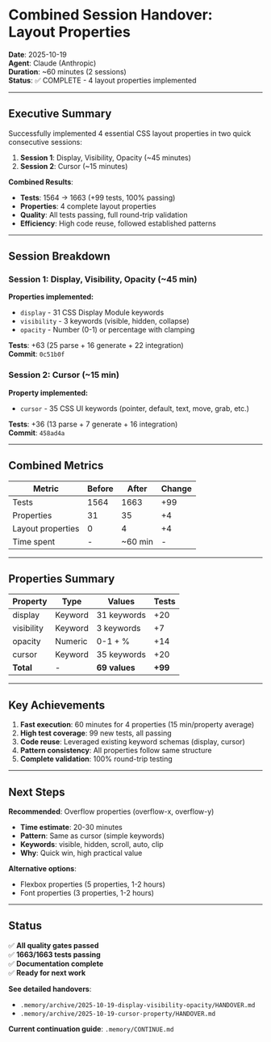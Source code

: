 # Combined Session Handover: Layout Properties

**Date**: 2025-10-19  
**Agent**: Claude (Anthropic)  
**Duration**: ~60 minutes (2 sessions)  
**Status**: ✅ COMPLETE - 4 layout properties implemented

---

## Executive Summary

Successfully implemented 4 essential CSS layout properties in two quick consecutive sessions:

1. **Session 1**: Display, Visibility, Opacity (~45 minutes)
2. **Session 2**: Cursor (~15 minutes)

**Combined Results**:
- **Tests**: 1564 → 1663 (+99 tests, 100% passing)
- **Properties**: 4 complete layout properties
- **Quality**: All tests passing, full round-trip validation
- **Efficiency**: High code reuse, followed established patterns

---

## Session Breakdown

### Session 1: Display, Visibility, Opacity (~45 min)

**Properties implemented:**
- `display` - 31 CSS Display Module keywords
- `visibility` - 3 keywords (visible, hidden, collapse)
- `opacity` - Number (0-1) or percentage with clamping

**Tests**: +63 (25 parse + 16 generate + 22 integration)  
**Commit**: `0c51b0f`

### Session 2: Cursor (~15 min)

**Property implemented:**
- `cursor` - 35 CSS UI keywords (pointer, default, text, move, grab, etc.)

**Tests**: +36 (13 parse + 7 generate + 16 integration)  
**Commit**: `458ad4a`

---

## Combined Metrics

| Metric | Before | After | Change |
|--------|--------|-------|--------|
| Tests | 1564 | 1663 | +99 |
| Properties | 31 | 35 | +4 |
| Layout properties | 0 | 4 | +4 |
| Time spent | - | ~60 min | - |

---

## Properties Summary

| Property | Type | Values | Tests |
|----------|------|--------|-------|
| display | Keyword | 31 keywords | +20 |
| visibility | Keyword | 3 keywords | +7 |
| opacity | Numeric | 0-1 + % | +14 |
| cursor | Keyword | 35 keywords | +20 |
| **Total** | - | **69 values** | **+99** |

---

## Key Achievements

1. **Fast execution**: 60 minutes for 4 properties (15 min/property average)
2. **High test coverage**: 99 new tests, all passing
3. **Code reuse**: Leveraged existing keyword schemas (display, cursor)
4. **Pattern consistency**: All properties follow same structure
5. **Complete validation**: 100% round-trip testing

---

## Next Steps

**Recommended**: Overflow properties (overflow-x, overflow-y)
- **Time estimate**: 20-30 minutes
- **Pattern**: Same as cursor (simple keywords)
- **Keywords**: visible, hidden, scroll, auto, clip
- **Why**: Quick win, high practical value

**Alternative options**:
- Flexbox properties (5 properties, 1-2 hours)
- Font properties (3 properties, 1-2 hours)

---

## Status

✅ **All quality gates passed**  
✅ **1663/1663 tests passing**  
✅ **Documentation complete**  
✅ **Ready for next work**

**See detailed handovers**:
- `.memory/archive/2025-10-19-display-visibility-opacity/HANDOVER.md`
- `.memory/archive/2025-10-19-cursor-property/HANDOVER.md`

**Current continuation guide**: `.memory/CONTINUE.md`
